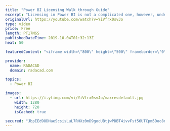 ```yaml
---
title: "Power BI Licensing Walk through Guide"
excerpt: "Licensing in Power BI is not a complicated one, however, understanding that which features are included in which licensing plan is always a question from users. In this post, you will learn about all different licensing plans in Power BI, the scenarios to use the licensing for, and scenarios that you"
originalUrl: https://youtube.com/watch?v=YiVfrx0svJo
type: video
price: Free
length: PT17M6S
publishedDateTime: 2019-10-04T01:32:13Z
heat: 50

featuredContent: "<iframe width=\"800\" height=\"500\" frameborder=\"0\" src=\"https://www.youtube.com/embed/YiVfrx0svJo\" allow=\"accelerometer; autoplay; encrypted-media; gyroscope; picture-in-picture\" allowfullscreen></iframe>"

provider:
  name: RADACAD
  domain: radacad.com

topics:
  - Power BI

images:
  - url: https://i.ytimg.com/vi/YiVfrx0svJo/maxresdefault.jpg
    width: 1280
    height: 720
    isCached: true

secured: "JbpEEd98DHaeScsisLuL7RHXz0mD9gocUBtjwPDBT4ivvFst56UTCpm5Doc8nRKK7xRbXKCxDiKJfhGcsw5Fxu8NkkgByct8lL8kFD1lQQE+sdxbFmWmHPL0Z7ONrZ9uFeOq3sddggEATO4lwAjgeaI3bWARFqZJBGRg/0OGe6aknaBYl04lu1giRIuB8k8gIlo2neDtvkRMHJLbgQnyVzyeXjYNGEyIUklYdxnFGR5K6V9OA1C1Hf42tGJNhQ8pwnf2VgYNAusWvQdYMotyq1VqDkXwflrQGuR4lpeStywNAYuIKcDbEIex42OmtcILTufSrvaz7134B+gLgI8UCLbxGVWMNWoGGP6RpsMPBPAjZ6j8j8MM67hT9ybxkdigBEYwcM2rhUn4n88Tkuhn+Ety48MMHhBUjAqQ4biReow=;z5dp4/LpQXkFsm6jm9B5ig=="
---
```


